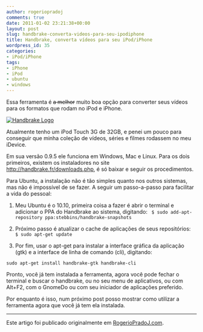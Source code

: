 ```yaml
---
author: rogeriopradoj
comments: true
date: 2011-01-02 23:21:38+00:00
layout: post
slug: handbrake-converta-videos-para-seu-ipodiphone
title: Handbrake, converta vídeos para seu iPod/iPhone
wordpress_id: 35
categories:
- iPod/iPhone
tags:
- iPhone
- iPod
- ubuntu
- windows
---
```


Essa ferramenta é <del>a melhor</del> muito boa opção para converter seus vídeos para os formatos que rodam no iPod e iPhone.

[![Handbrake Logo](http://trac.handbrake.fr/HandBrakeIcon128.png)](http://handbrake.fr/)

Atualmente tenho um iPod Touch 3G de 32GB, e penei um pouco para conseguir que minha coleção de vídeos, séries e filmes rodassem no meu iDevice.

Em sua versão 0.9.5 ele funciona em Windows, Mac e Linux. Para os dois primeiros, existem os instaladores no site http://handbrake.fr/downloads.php, é só baixar e seguir os procedimentos.

Para Ubuntu, a instalação não é tão simples quanto nos outros sistemas, mas não é impossível de se fazer. A seguir um passo-a-passo para facilitar a vida do pessoal:

1) Meu Ubuntu é o 10.10, primeira coisa a fazer é abrir o terminal e adicionar o PPA do Handbrake ao sistema, digitando:
`
$ sudo add-apt-repository ppa:stebbins/handbrake-snapshots`

2) Próximo passo é atualizar o cache de aplicações de seus repositórios:
`
$ sudo apt-get update`

3) Por fim, usar o apt-get para instalar a interface gráfica da aplicação (gtk) e a interface de linha de comando (cli), digitando:

`sudo apt-get install handbrake-gtk handbrake-cli`

Pronto, você já tem instalada a ferramenta, agora você pode fechar o terminal e buscar o handbrake, ou no seu menu de aplicativos, ou com Alt+F2, com o GnomeDo ou com seu iniciador de aplicações preferido.

Por enquanto é isso, num próximo post posso mostrar como utilizar a ferramenta agora que você já tem ela instalada.

---

Este artigo foi publicado originalmente em [RogerioPradoJ.com](http://rogeriopradoj.com).
